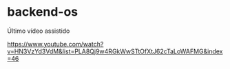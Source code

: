 # backend-os

Último vídeo assistido

https://www.youtube.com/watch?v=HN3VzYd3VdM&list=PLA8Qj9w4RGkWwSTtOfXtJ62cTaLoWAFMG&index=46

